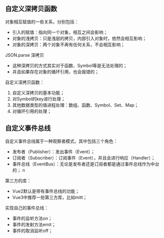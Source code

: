 ## 自定义深拷贝函数

对象相互赋值的一些关系，分别包括：

- 引入的赋值：指向同一个对象，相互之间会影响； 
- 对象的浅拷贝：只是浅层的拷贝，内部引入对象时，依然会相互影响； 
- 对象的深拷贝：两个对象不再有任何关系，不会相互影响；

JSON.parse 深拷贝

- 这种深拷贝的方式其实对于函数、Symbol等是无法处理的； 
- 并且如果存在对象的循环引用，也会报错的； 

自定义深拷贝函数： 

1. 自定义深拷贝的基本功能；
2. 对Symbol的key进行处理；
3. 其他数据类型的值进程处理：数组、函数、Symbol、Set、Map； 
4. 对循环引用的处理；

## 自定义事件总线

自定义事件总线属于一种观察者模式，其中包括三个角色： 

- 发布者（Publisher）：发出事件（Event）； 
- 订阅者（Subscriber）：订阅事件（Event），并且会进行响应（Handler）； 
- 事件总线（EventBus）：无论是发布者还是订阅者都是通过事件总线作为中台的； n 

第三方的库： 

- Vue2默认是带有事件总线的功能； 
- Vue3中推荐一些第三方库，比如mitt； 

实现自己的事件总线： 

- 事件的监听方法on； 
- 事件的发射方法emit； 
- 事件的取消监听off；